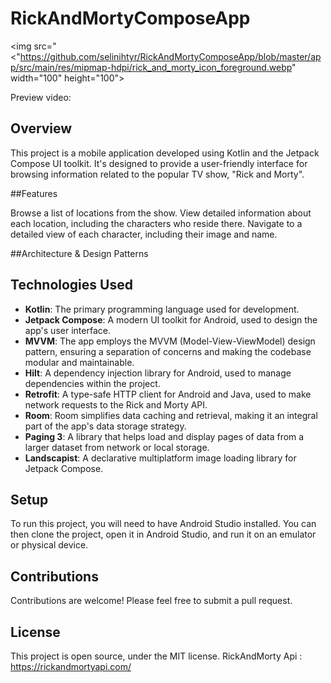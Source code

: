# RickAndMortyComposeApp

<img src="<"https://github.com/selinihtyr/RickAndMortyComposeApp/blob/master/app/src/main/res/mipmap-hdpi/rick_and_morty_icon_foreground.webp" width="100" height="100">

Preview video:

## Overview

This project is a mobile application developed using Kotlin and the Jetpack Compose UI toolkit. It's designed to provide a user-friendly interface for browsing information related to the popular TV show, "Rick and Morty". 

##Features

Browse a list of locations from the show.
View detailed information about each location, including the characters who reside there.
Navigate to a detailed view of each character, including their image and name.

##Architecture & Design Patterns

## Technologies Used

- **Kotlin**: The primary programming language used for development.
- **Jetpack Compose**: A modern UI toolkit for Android, used to design the app's user interface.
- **MVVM**: The app employs the MVVM (Model-View-ViewModel) design pattern, ensuring a separation of concerns and making the codebase modular and maintainable.
- **Hilt**: A dependency injection library for Android, used to manage dependencies within the project.
- **Retrofit**: A type-safe HTTP client for Android and Java, used to make network requests to the Rick and Morty API.
- **Room**: Room simplifies data caching and retrieval, making it an integral part of the app's data storage strategy.
- **Paging 3**: A library that helps load and display pages of data from a larger dataset from network or local storage.
- **Landscapist**: A declarative multiplatform image loading library for Jetpack Compose.

## Setup

To run this project, you will need to have Android Studio installed. You can then clone the project, open it in Android Studio, and run it on an emulator or physical device.

## Contributions

Contributions are welcome! Please feel free to submit a pull request.  

## License

This project is open source, under the MIT license.
RickAndMorty Api : https://rickandmortyapi.com/
